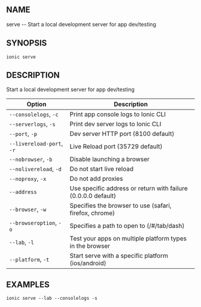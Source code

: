 
## NAME
serve -- Start a local development server for app dev/testing
  
## SYNOPSIS
    ionic serve 
  
## DESCRIPTION
Start a local development server for app dev/testing





Option | Description
------ | ----------
`--consolelogs`, `-c` | Print app console logs to Ionic CLI
`--serverlogs`, `-s` | Print dev server logs to Ionic CLI
`--port`, `-p` | Dev server HTTP port (8100 default)
`--livereload-port`, `-r` | Live Reload port (35729 default)
`--nobrowser`, `-b` | Disable launching a browser
`--nolivereload`, `-d` | Do not start live reload
`--noproxy`, `-x` | Do not add proxies
`--address` | Use specific address or return with failure (0.0.0.0 default)
`--browser`, `-w` | Specifies the browser to use (safari, firefox, chrome)
`--browseroption`, `-o` | Specifies a path to open to (/#/tab/dash)
`--lab`, `-l` | Test your apps on multiple platform types in the browser
`--platform`, `-t` | Start serve with a specific platform (ios/android)

## EXAMPLES
    ionic serve --lab --consolelogs -s 
